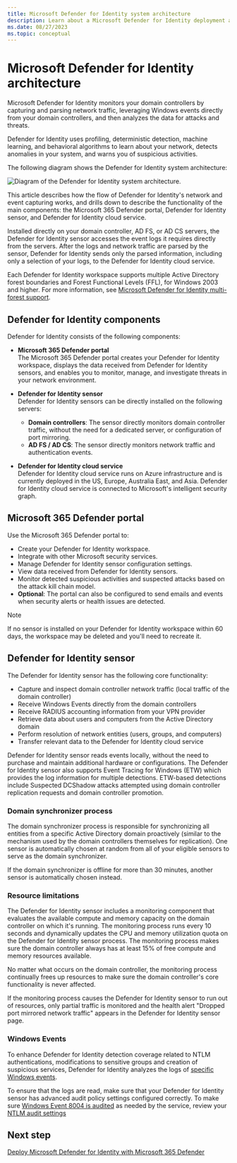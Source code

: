 ```yaml
---
title: Microsoft Defender for Identity system architecture
description: Learn about a Microsoft Defender for Identity deployment and system architecture.
ms.date: 08/27/2023
ms.topic: conceptual
---
```


# Microsoft Defender for Identity architecture

Microsoft Defender for Identity monitors your domain controllers by capturing and parsing network traffic, leveraging Windows events directly from your domain controllers, and then analyzes the data for attacks and threats.

Defender for Identity uses profiling, deterministic detection, machine learning, and behavioral algorithms to learn about your network, detects anomalies in your system, and warns you of suspicious activities.

The following diagram shows the Defender for Identity system architecture:

![Diagram of the Defender for Identity system architecture.](media/architecture-topology.png)

This article describes how the flow of Defender for Identity's network and event capturing works, and drills down to describe the functionality of the main components: the Microsoft 365 Defender portal, Defender for Identity sensor, and Defender for Identity cloud service.

Installed directly on your domain controller, AD FS, or AD CS servers, the Defender for Identity sensor accesses the event logs it requires directly from the servers. After the logs and network traffic are parsed by the sensor, Defender for Identity sends only the parsed information, including only a selection of your logs, to the Defender for Identity cloud service.

Each Defender for Identity workspace supports multiple Active Directory forest boundaries and Forest Functional Levels (FFL), for Windows 2003 and higher. For more information, see [Microsoft Defender for Identity multi-forest support](multi-forest.md).

## Defender for Identity components

Defender for Identity consists of the following components:

- **Microsoft 365 Defender portal**  
The Microsoft 365 Defender portal creates your Defender for Identity workspace, displays the data received from Defender for Identity sensors, and enables you to monitor, manage, and investigate threats in your network environment.

- **Defender for Identity sensor**  
Defender for Identity sensors can be directly installed on the following servers:
  - **Domain controllers**: The sensor directly monitors domain controller traffic, without the need for a dedicated server, or configuration of port mirroring.
  - **AD FS / AD CS**: The sensor directly monitors network traffic and authentication events.
- **Defender for Identity cloud service**  
Defender for Identity cloud service runs on Azure infrastructure and is currently deployed in the US, Europe, Australia East, and Asia. Defender for Identity cloud service is connected to Microsoft's intelligent security graph.

## Microsoft 365 Defender portal

Use the Microsoft 365 Defender portal to:

- Create your Defender for Identity workspace.
- Integrate with other Microsoft security services.
- Manage Defender for Identity sensor configuration settings.
- View data received from Defender for Identity sensors.
- Monitor detected suspicious activities and suspected attacks based on the attack kill chain model.
- **Optional**: The portal can also be configured to send emails and events when security alerts or health issues are detected.

> [!NOTE]
> If no sensor is installed on your Defender for Identity workspace within 60 days, the workspace may be deleted and you'll need to recreate it.


## Defender for Identity sensor

The Defender for Identity sensor has the following core functionality:

- Capture and inspect domain controller network traffic (local traffic of the domain controller)
- Receive Windows Events directly from the domain controllers
- Receive RADIUS accounting information from your VPN provider
- Retrieve data about users and computers from the Active Directory domain
- Perform resolution of network entities (users, groups, and computers)
- Transfer relevant data to the Defender for Identity cloud service


Defender for Identity sensor reads events locally, without the need to purchase and maintain additional hardware or configurations. The Defender for Identity sensor also supports Event Tracing for Windows (ETW) which provides the log information for multiple detections. ETW-based detections include Suspected DCShadow attacks attempted using domain controller replication requests and domain controller promotion.

### Domain synchronizer process

The domain synchronizer process is responsible for synchronizing all entities from a specific Active Directory domain proactively (similar to the mechanism used by the domain controllers themselves for replication). One sensor is automatically chosen at random from all of your eligible sensors to serve as the domain synchronizer.

If the domain synchronizer is offline for more than 30 minutes, another sensor is automatically chosen instead.

### Resource limitations

The Defender for Identity sensor includes a monitoring component that evaluates the available compute and memory capacity on the domain controller on which it's running. The monitoring process runs every 10 seconds and dynamically updates the CPU and memory utilization quota on the Defender for Identity sensor process. The monitoring process makes sure the domain controller always has at least 15% of free compute and memory resources available.

No matter what occurs on the domain controller, the monitoring process continually frees up resources to make sure the domain controller's core functionality is never affected.

If the monitoring process causes the Defender for Identity sensor to run out of resources, only partial traffic is monitored and the health alert "Dropped port mirrored network traffic" appears in the Defender for Identity sensor page.

### Windows Events

To enhance Defender for Identity detection coverage related to NTLM authentications, modifications to sensitive groups and creation of suspicious services, Defender for Identity analyzes the logs of [specific Windows events](deploy/event-collection-overview.md#windows-event-logs).

To ensure that the logs are read, make sure that your Defender for Identity sensor has advanced audit policy settings configured correctly. To make sure [Windows Event 8004 is audited](deploy/configure-windows-event-collection.md#configure-auditing-for-event-id-8004) as needed by the service, review your [NTLM audit settings](/archive/blogs/askds/ntlm-blocking-and-you-application-analysis-and-auditing-methodologies-in-windows-7)

## Next step

[Deploy Microsoft Defender for Identity with Microsoft 365 Defender](deploy/deploy-defender-identity.md)

